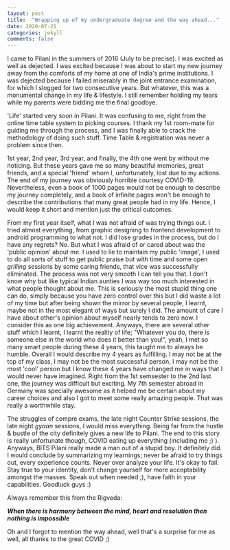 ```yaml
---
layout: post
title:  "Wrapping up of my undergraduate degree and the way ahead..."
date: 2020-07-21
categories: jekyll
comments: false
---
```


I came to Pilani in the summers of 2016 (July to be precise). I was excited as well as dejected. I was excited because I was about to start my new journey away from the comforts of my home at one of India's prime institutions. I was dejected because I failed miserably in the joint entrance examination, for which I slogged for two consecutive years. But whatever, this was a monumental change in my life & lifestyle. I still remember holding my tears while my parents were bidding me the final goodbye. 

'Life' started very soon in Pilani. It was confusing to me, right from the online time table system to picking courses. I  thank my 1st room-mate for guiding me through the process, and I was finally able to crack the methodology of doing such stuff. Time Table & registration was never a problem since then.

1st year, 2nd year, 3rd year, and finally, the 4th one went by without me noticing. But these years gave me so many beautiful memories, great friends, and a special 'friend' whom I, unfortunately, lost due to my actions. The end of my journey was obviously horrible courtesy COVID-19. Nevertheless, even a book of 1000 pages would not be enough to describe my journey completely, and a book of infinite pages won't be enough to describe the contributions that many great people had in my life. Hence, I would keep it short and mention just the critical outcomes.

From my first year itself, what I was not afraid of was trying things out. I tried almost everything, from graphic designing to frontend development to android programming to what not. I did lose grades in the process, but do I have any regrets? No. But what I was afraid of or cared about was the 'public opinion' about me. I used to lie to maintain my public 'image', I used to do all sorts of stuff to get public praise but with time and some open *grilling* sessions by some caring friends, that vice was successfully eliminated. The process was not very smooth I can tell you that. I don't know why but like typical Indian aunties I was way too much interested in what people thought about me. This is seriously the most stupid thing one can do, simply because you have zero control over this but I did waste a lot of my time but after being shown the mirror by several people, I learnt, maybe not in the most elegant of ways but surely I did. The amount of care I have about other's opinion about myself nearly tends to zero now. I consider this as one big achievement. Anyways, there are several other stuff which I learnt, I learnt the reality of life; "Whatever you do, there is someone else in the world who does it better than you!", yeah, I met so many smart people during these 4 years, this taught me to always be humble. Overall I would describe my 4 years as fulfilling. I may not be at the top of my class, I may not be the most successful person, I may not be the most 'cool' person but I know these 4 years have changed me in ways that I would never have imagined. Right from the 1st semsester to the 2nd last one, the journey was difficult but exciting. My 7th semester abroad in Germany was specially awesome as it helped me be certain about my career choices and also I got to meet some really amazing people. That was really a worthwhile stay.

The struggles of compre exams, the late night Counter Strike sessions, the late night *gyaan* sessions, I would miss everything. Being far from the hustle & bustle of the city definitely gives a new life to Pilani. The end to this story is really unfortunate though, COVID eating up everything (including me ;) ). Anyways, BITS Pilani really made a man out of a stupid boy. It definitely did. I would conclude by summarizing my learnings; never be afraid to try things out, every experience counts. Never over analyze your life. It's okay to fail. Stay true to your identity, don't change yourself for more acceptability amongst the masses. Speak out when needed ;), have faith in your capabilities. Goodluck guys :)

Always remember this from the Rigveda:

***When there is harmony between the mind, heart and resolution then nothing is impossible***

Oh and I forgot to mention the way ahead, well that's a surprise for me as well, all thanks to the great COVID ;)





